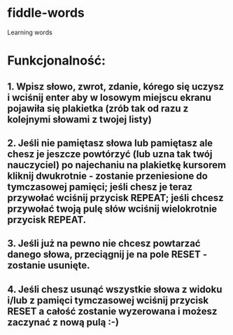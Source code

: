 # fiddle-words
Learning words

# Funkcjonalność:
## 1. Wpisz słowo, zwrot, zdanie, kórego się uczysz i wciśnij enter aby w losowym miejscu ekranu pojawiła się plakietka (zrób tak od razu z kolejnymi słowami z twojej listy)
## 2. Jeśli nie pamiętasz słowa lub pamiętasz ale chesz je jeszcze powtórzyć (lub uzna tak twój nauczyciel) po najechaniu na plakietkę kursorem kliknij dwukrotnie - zostanie przeniesione do tymczasowej pamięci; jeśli chesz je teraz przywołać wciśnij przycisk REPEAT; jeśli chcesz przywołać twoją pulę słów wciśnij wielokrotnie przycisk REPEAT.
## 3. Jeśli już na pewno nie chcesz powtarzać danego słowa, przeciągnij je na pole RESET - zostanie usunięte.
## 4. Jeśli chesz usunąć wszystkie słowa z widoku i/lub z pamięci tymczasowej wciśnij przycisk RESET a całość zostanie wyzerowana i możesz zaczynać z nową pulą :-)
